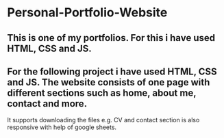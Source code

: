 # Personal-Portfolio-Website
This is one of my portfolios. For this i have used HTML, CSS and JS.
--
For the following project i have used HTML, CSS and JS. The website consists of one page with different sections such as home, about me, contact and more. 
--
It supports downloading the files e.g. CV and contact section is also responsive with help of google sheets.
